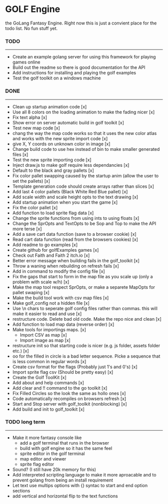 # GOLF Engine
the GoLang Fantasy Engine. Right now this is just a convient place for the todo list. No fun stuff yet.

### TODO
---
* Create an example golang server for using this framework for playing games online
* Build out the readme so there is good documentation for the API
* Add instructions for installing and playing the golf examples
* Test the golf toolkit on a windows machine

### DONE
---
* Clean up startup animation code [x]
* Use all 8 colors on the loading animation to make the fading nicer [x]
* Fix text alpha [x]
* Show error on server automatic build in golf toolkit [x]
* Test new map code [x]
* chang the way the map code works so that it uses the new color atlas and works with the new sprite import code [x]
* give X, Y coords on unknown color in image [x]
* Change build code to use hex instead of bin to make smaller generated files [x]
* Test the new sprite importing code [x]
* Inject draw.js to make golf require less dependancies [x]
* Default to the black and gray pallets [x]
* Fix color pallet swapping caused by the startup anim (allow the user to set the pallets) [x]
* Template generation code should create arrays rather than slices [x]
* Add last 4 color pallets (Black White Red Blue pallet) [x]
* Add scale width and scale height opts to the text drawing [x]
* Add startup animation when you start the game [x]
* Fix the color pallet [x]
* Add function to load sprite flag data [x]
* Change the sprite functions from using ints to using floats [x]
* Change the SprOpts and TextOpts to be Sop and Top to make the API more terse [x]
* Add a save cart data function (save to a browser cookie) [x]
* Read cart data function (read from the browsers cookies) [x]
* Add readme to go examples [x]
* Create github for golfExamples games [x]
* Check out Faith and Faith 2 itch.io [x]
* Better error message when building fails in the golf_toolkit [x]
* Throw a waning when rebuilding on refresh fails [x]
* Add in command to modify the config file [x]
* Fix the gaps that start to form in the map file as you scale up (only a problem with scale w/h) [x]
* Make the map tool respect SprOpts, or make a separete MapOpts for pallet swaping [x]
* Make the build tool work with csv map files [x]
* Make golf_config not a hidden file [x]
* Use \n chars to seperate golf config files rather than commas. this will make it easier to read and use [x]
* restructure code. Delete bad old code. Make the repo nice and clean [x]
* Add function to load map data (reverse order) [x]
* Make tools for importings maps. [x]
  * Import CSV as map [x]
  * Import image as map [x]
* restructure init so that starting code is nicer (e.g. js folder, assets folder etc.) [x]
* oo for the filled in circle is a bad letter sequence. Picke a sequence that is less common in regular words [x]
* Create csv format for the flags (Probably just 1's and 0's) [x]
* Import sprite flag csv (Should be pretty easy) [x]
* Create the Golf ToolKit [x]
* Add about and help commands [x]
* Add clear and !! command to the go toolkit [x]
* Fix Filled Circles so the look the same as hollo ones [x]
* Code automatically recompiles on browsers refresh [x]
* Start and Stop server with golf_toolkit (nonblocking) [x]
* Add build and init to golf_toolkit [x]

### TODO long term
---
* Make it more fantasy console like
  * add a golf terminal that runs in the browser
  * build with golf engine so it has the same feel
  * sprite editor in the golf terminal
  * map editor and viewer
  * sprite flag editor 
* Sound? (I still have 20k memory for this)
* Add interpreted scripting language to make it more aproacable and to prevent golang from being an install requirement
* Let text use multips options with {} syntac to start and end option sections
* add vertical and horizontal flip to the text functions